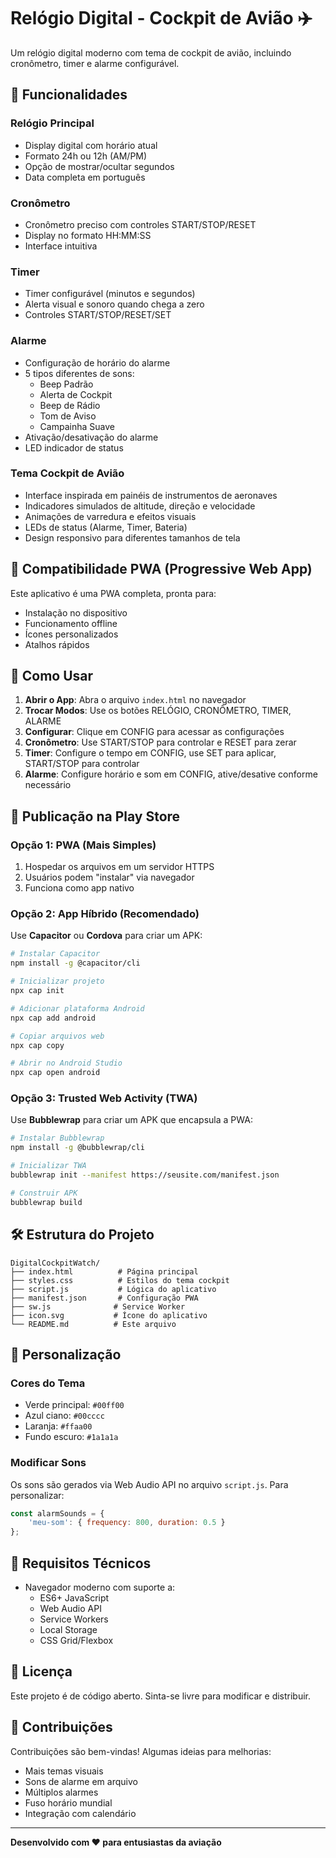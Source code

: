 # Relógio Digital - Cockpit de Avião ✈️

Um relógio digital moderno com tema de cockpit de avião, incluindo cronômetro, timer e alarme configurável.

## 🚀 Funcionalidades

### Relógio Principal
- Display digital com horário atual
- Formato 24h ou 12h (AM/PM)
- Opção de mostrar/ocultar segundos
- Data completa em português

### Cronômetro
- Cronômetro preciso com controles START/STOP/RESET
- Display no formato HH:MM:SS
- Interface intuitiva

### Timer
- Timer configurável (minutos e segundos)
- Alerta visual e sonoro quando chega a zero
- Controles START/STOP/RESET/SET

### Alarme
- Configuração de horário do alarme
- 5 tipos diferentes de sons:
  - Beep Padrão
  - Alerta de Cockpit
  - Beep de Rádio
  - Tom de Aviso
  - Campainha Suave
- Ativação/desativação do alarme
- LED indicador de status

### Tema Cockpit de Avião
- Interface inspirada em painéis de instrumentos de aeronaves
- Indicadores simulados de altitude, direção e velocidade
- Animações de varredura e efeitos visuais
- LEDs de status (Alarme, Timer, Bateria)
- Design responsivo para diferentes tamanhos de tela

## 📱 Compatibilidade PWA (Progressive Web App)

Este aplicativo é uma PWA completa, pronta para:
- Instalação no dispositivo
- Funcionamento offline
- Ícones personalizados
- Atalhos rápidos

## 🎯 Como Usar

1. **Abrir o App**: Abra o arquivo `index.html` no navegador
2. **Trocar Modos**: Use os botões RELÓGIO, CRONÔMETRO, TIMER, ALARME
3. **Configurar**: Clique em CONFIG para acessar as configurações
4. **Cronômetro**: Use START/STOP para controlar e RESET para zerar
5. **Timer**: Configure o tempo em CONFIG, use SET para aplicar, START/STOP para controlar
6. **Alarme**: Configure horário e som em CONFIG, ative/desative conforme necessário

## 📲 Publicação na Play Store

### Opção 1: PWA (Mais Simples)
1. Hospedar os arquivos em um servidor HTTPS
2. Usuários podem "instalar" via navegador
3. Funciona como app nativo

### Opção 2: App Híbrido (Recomendado)
Use **Capacitor** ou **Cordova** para criar um APK:

```bash
# Instalar Capacitor
npm install -g @capacitor/cli

# Inicializar projeto
npx cap init

# Adicionar plataforma Android
npx cap add android

# Copiar arquivos web
npx cap copy

# Abrir no Android Studio
npx cap open android
```

### Opção 3: Trusted Web Activity (TWA)
Use **Bubblewrap** para criar um APK que encapsula a PWA:

```bash
# Instalar Bubblewrap
npm install -g @bubblewrap/cli

# Inicializar TWA
bubblewrap init --manifest https://seusite.com/manifest.json

# Construir APK
bubblewrap build
```

## 🛠️ Estrutura do Projeto

```
DigitalCockpitWatch/
├── index.html          # Página principal
├── styles.css          # Estilos do tema cockpit
├── script.js           # Lógica do aplicativo
├── manifest.json       # Configuração PWA
├── sw.js              # Service Worker
├── icon.svg           # Ícone do aplicativo
└── README.md          # Este arquivo
```

## 🎨 Personalização

### Cores do Tema
- Verde principal: `#00ff00`
- Azul ciano: `#00cccc`
- Laranja: `#ffaa00`
- Fundo escuro: `#1a1a1a`

### Modificar Sons
Os sons são gerados via Web Audio API no arquivo `script.js`. Para personalizar:

```javascript
const alarmSounds = {
    'meu-som': { frequency: 800, duration: 0.5 }
};
```

## 🔧 Requisitos Técnicos

- Navegador moderno com suporte a:
  - ES6+ JavaScript
  - Web Audio API
  - Service Workers
  - Local Storage
  - CSS Grid/Flexbox

## 📄 Licença

Este projeto é de código aberto. Sinta-se livre para modificar e distribuir.

## 🤝 Contribuições

Contribuições são bem-vindas! Algumas ideias para melhorias:
- Mais temas visuais
- Sons de alarme em arquivo
- Múltiplos alarmes
- Fuso horário mundial
- Integração com calendário

---

**Desenvolvido com ❤️ para entusiastas da aviação**